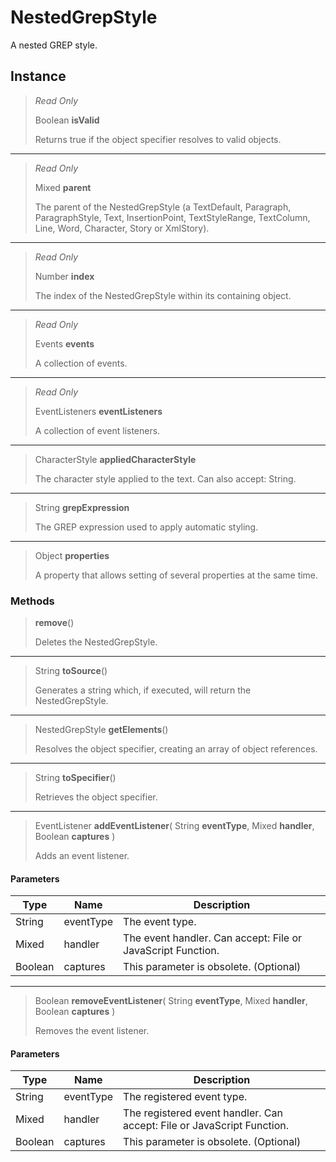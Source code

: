 # NestedGrepStyle
A nested GREP style.

## Instance
> *Read Only* 
> 
> Boolean **isValid** 
>
> Returns true if the object specifier resolves to valid objects.
*** 
> *Read Only* 
> 
> Mixed **parent** 
>
> The parent of the NestedGrepStyle (a TextDefault, Paragraph, ParagraphStyle, Text, InsertionPoint, TextStyleRange, TextColumn, Line, Word, Character, Story or XmlStory).
*** 
> *Read Only* 
> 
> Number **index** 
>
> The index of the NestedGrepStyle within its containing object.
*** 
> *Read Only* 
> 
> Events **events** 
>
> A collection of events.
*** 
> *Read Only* 
> 
> EventListeners **eventListeners** 
>
> A collection of event listeners.
*** 
> CharacterStyle **appliedCharacterStyle** 
>
> The character style applied to the text. Can also accept: String.
*** 
> String **grepExpression** 
>
> The GREP expression used to apply automatic styling.
*** 
> Object **properties** 
>
> A property that allows setting of several properties at the same time.

### Methods
> **remove**()
> 
> Deletes the NestedGrepStyle.
*** 
> String **toSource**()
> 
> Generates a string which, if executed, will return the NestedGrepStyle.
*** 
> NestedGrepStyle **getElements**()
> 
> Resolves the object specifier, creating an array of object references.
*** 
> String **toSpecifier**()
> 
> Retrieves the object specifier.
*** 
> EventListener **addEventListener**( String **eventType**, Mixed **handler**, Boolean **captures** )
> 
> Adds an event listener.
#### Parameters
| Type | Name | Description |
|---|---|---|
| String | eventType | The event type. |
| Mixed | handler | The event handler. Can accept: File or JavaScript Function. |
| Boolean | captures | This parameter is obsolete. (Optional) |

*** 
> Boolean **removeEventListener**( String **eventType**, Mixed **handler**, Boolean **captures** )
> 
> Removes the event listener.
#### Parameters
| Type | Name | Description |
|---|---|---|
| String | eventType | The registered event type. |
| Mixed | handler | The registered event handler. Can accept: File or JavaScript Function. |
| Boolean | captures | This parameter is obsolete. (Optional) |


